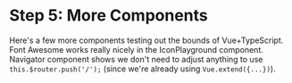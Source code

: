 Step 5: More Components
=======================

Here's a few more components testing out the bounds of Vue+TypeScript.  Font Awesome works really nicely in the IconPlayground component.  Navigator component shows we don't need to adjust anything to use `this.$router.push('/');` (since we're already using `Vue.extend({...})`).
